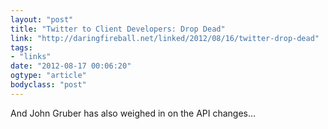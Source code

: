 ```yaml
---
layout: "post"
title: "Twitter to Client Developers: Drop Dead"
link: "http://daringfireball.net/linked/2012/08/16/twitter-drop-dead"
tags: 
- "links"
date: "2012-08-17 00:06:20"
ogtype: "article"
bodyclass: "post"
---
```


And John Gruber has also weighed in on the API changes…